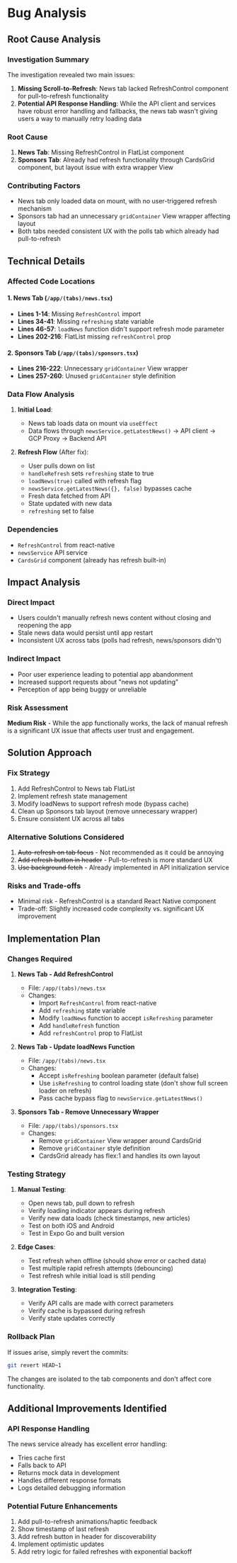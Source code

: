 # Bug Analysis

## Root Cause Analysis

### Investigation Summary
The investigation revealed two main issues:
1. **Missing Scroll-to-Refresh**: News tab lacked RefreshControl component for pull-to-refresh functionality
2. **Potential API Response Handling**: While the API client and services have robust error handling and fallbacks, the news tab wasn't giving users a way to manually retry loading data

### Root Cause
1. **News Tab**: Missing RefreshControl in FlatList component
2. **Sponsors Tab**: Already had refresh functionality through CardsGrid component, but layout issue with extra wrapper View

### Contributing Factors
- News tab only loaded data on mount, with no user-triggered refresh mechanism
- Sponsors tab had an unnecessary `gridContainer` View wrapper affecting layout
- Both tabs needed consistent UX with the polls tab which already had pull-to-refresh

## Technical Details

### Affected Code Locations

#### 1. News Tab (`/app/(tabs)/news.tsx`)
- **Lines 1-14**: Missing `RefreshControl` import
- **Lines 34-41**: Missing `refreshing` state variable
- **Lines 46-57**: `loadNews` function didn't support refresh mode parameter
- **Lines 202-216**: FlatList missing `refreshControl` prop

#### 2. Sponsors Tab (`/app/(tabs)/sponsors.tsx`)
- **Lines 216-222**: Unnecessary `gridContainer` View wrapper
- **Lines 257-260**: Unused `gridContainer` style definition

### Data Flow Analysis
1. **Initial Load**:
   - News tab loads data on mount via `useEffect`
   - Data flows through `newsService.getLatestNews()` → API client → GCP Proxy → Backend API

2. **Refresh Flow** (After fix):
   - User pulls down on list
   - `handleRefresh` sets `refreshing` state to true
   - `loadNews(true)` called with refresh flag
   - `newsService.getLatestNews({}, false)` bypasses cache
   - Fresh data fetched from API
   - State updated with new data
   - `refreshing` set to false

### Dependencies
- `RefreshControl` from react-native
- `newsService` API service
- `CardsGrid` component (already has refresh built-in)

## Impact Analysis

### Direct Impact
- Users couldn't manually refresh news content without closing and reopening the app
- Stale news data would persist until app restart
- Inconsistent UX across tabs (polls had refresh, news/sponsors didn't)

### Indirect Impact
- Poor user experience leading to potential app abandonment
- Increased support requests about "news not updating"
- Perception of app being buggy or unreliable

### Risk Assessment
**Medium Risk** - While the app functionally works, the lack of manual refresh is a significant UX issue that affects user trust and engagement.

## Solution Approach

### Fix Strategy
1. Add RefreshControl to News tab FlatList
2. Implement refresh state management
3. Modify loadNews to support refresh mode (bypass cache)
4. Clean up Sponsors tab layout (remove unnecessary wrapper)
5. Ensure consistent UX across all tabs

### Alternative Solutions Considered
1. ~~Auto-refresh on tab focus~~ - Not recommended as it could be annoying
2. ~~Add refresh button in header~~ - Pull-to-refresh is more standard UX
3. ~~Use background fetch~~ - Already implemented in API initialization service

### Risks and Trade-offs
- Minimal risk - RefreshControl is a standard React Native component
- Trade-off: Slightly increased code complexity vs. significant UX improvement

## Implementation Plan

### Changes Required

1. **News Tab - Add RefreshControl**
   - File: `/app/(tabs)/news.tsx`
   - Changes:
     - Import `RefreshControl` from react-native
     - Add `refreshing` state variable
     - Modify `loadNews` function to accept `isRefreshing` parameter
     - Add `handleRefresh` function
     - Add `refreshControl` prop to FlatList

2. **News Tab - Update loadNews Function**
   - File: `/app/(tabs)/news.tsx`
   - Changes:
     - Accept `isRefreshing` boolean parameter (default false)
     - Use `isRefreshing` to control loading state (don't show full screen loader on refresh)
     - Pass cache bypass flag to `newsService.getLatestNews()`

3. **Sponsors Tab - Remove Unnecessary Wrapper**
   - File: `/app/(tabs)/sponsors.tsx`
   - Changes:
     - Remove `gridContainer` View wrapper around CardsGrid
     - Remove `gridContainer` style definition
     - CardsGrid already has flex:1 and handles its own layout

### Testing Strategy
1. **Manual Testing**:
   - Open news tab, pull down to refresh
   - Verify loading indicator appears during refresh
   - Verify new data loads (check timestamps, new articles)
   - Test on both iOS and Android
   - Test in Expo Go and built version

2. **Edge Cases**:
   - Test refresh when offline (should show error or cached data)
   - Test multiple rapid refresh attempts (debouncing)
   - Test refresh while initial load is still pending

3. **Integration Testing**:
   - Verify API calls are made with correct parameters
   - Verify cache is bypassed during refresh
   - Verify state updates correctly

### Rollback Plan
If issues arise, simply revert the commits:
```bash
git revert HEAD~1
```

The changes are isolated to the tab components and don't affect core functionality.

## Additional Improvements Identified

### API Response Handling
The news service already has excellent error handling:
- Tries cache first
- Falls back to API
- Returns mock data in development
- Handles different response formats
- Logs detailed debugging information

### Potential Future Enhancements
1. Add pull-to-refresh animations/haptic feedback
2. Show timestamp of last refresh
3. Add refresh button in header for discoverability
4. Implement optimistic updates
5. Add retry logic for failed refreshes with exponential backoff